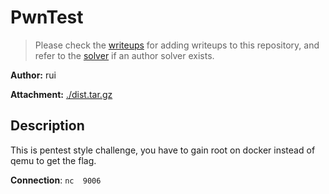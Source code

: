 # PwnTest

> Please check the [writeups](./writeups/) for adding writeups to this repository, and refer to the [solver](./solver/) if an author solver exists.

**Author:** rui

**Attachment:** [./dist.tar.gz](./dist.tar.gz)


## Description
This is pentest style challenge, you have to gain root on docker instead of qemu to get the flag.

**Connection**: `nc  9006`
